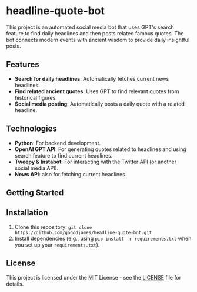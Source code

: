 # headline-quote-bot

This project is an automated social media bot that uses GPT's search feature to find daily headlines and then posts related famous quotes. The bot connects modern events with ancient wisdom to provide daily insightful posts.

## Features
- **Search for daily headlines**: Automatically fetches current news headlines.
- **Find related ancient quotes**: Uses GPT to find relevant quotes from historical figures.
- **Social media posting**: Automatically posts a daily quote with a related headline.

## Technologies
- **Python**: For backend development.
- **OpenAI GPT API**: For generating quotes related to headlines and using search feature to find current headlines.
- **Tweepy & Instabot**: For interacting with the Twitter API (or another social media API).
- **News API**: also for fetching current headlines.

## Getting Started

## Installation
1. Clone this repository: `git clone https://github.com/gogodjames/headline-quote-bot.git`
2. Install dependencies (e.g., using `pip install -r requirements.txt` when you set up your `requirements.txt`).

## License
This project is licensed under the MIT License - see the [LICENSE](LICENSE) file for details.

